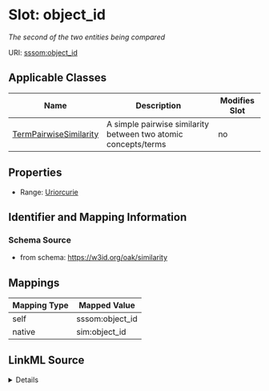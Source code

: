 

# Slot: object_id


_The second of the two entities being compared_





URI: [sssom:object_id](http://w3id.org/sssom/object_id)



<!-- no inheritance hierarchy -->





## Applicable Classes

| Name | Description | Modifies Slot |
| --- | --- | --- |
| [TermPairwiseSimilarity](TermPairwiseSimilarity.md) | A simple pairwise similarity between two atomic concepts/terms |  no  |







## Properties

* Range: [Uriorcurie](Uriorcurie.md)





## Identifier and Mapping Information







### Schema Source


* from schema: https://w3id.org/oak/similarity




## Mappings

| Mapping Type | Mapped Value |
| ---  | ---  |
| self | sssom:object_id |
| native | sim:object_id |




## LinkML Source

<details>
```yaml
name: object_id
description: The second of the two entities being compared
from_schema: https://w3id.org/oak/similarity
rank: 1000
slot_uri: sssom:object_id
alias: object_id
domain_of:
- TermPairwiseSimilarity
range: uriorcurie

```
</details>